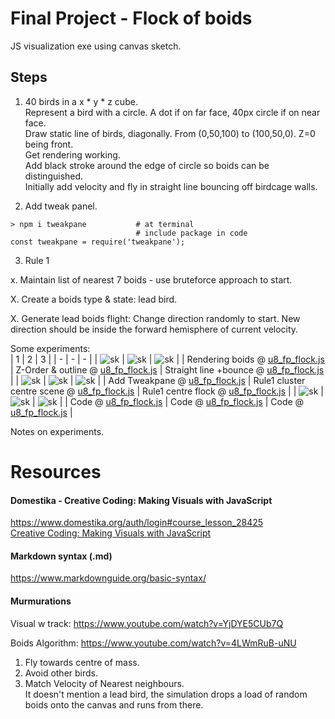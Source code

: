 # Final Project - Flock of boids
JS visualization exe using canvas sketch.  
  
## Steps  
1. 40 birds in a x * y * z cube.  
Represent a bird with a circle. A dot if on far face, 40px circle if on near face.  
Draw static line of birds, diagonally. From (0,50,100) to (100,50,0). Z=0 being front.  
Get rendering working.  
Add black stroke around the edge of circle so boids can be distinguished.  
Initially add velocity and fly in straight line bouncing off birdcage walls.  
  
2. Add tweak panel.  
```
> npm i tweakpane           # at terminal
                            # include package in code
const tweakpane = require('tweakpane');
```
  
3. Rule 1

x. Maintain list of nearest 7 boids - use bruteforce approach to start.

X. Create a boids type & state: lead bird.  
  
X. Generate lead boids flight: Change direction randomly to start.
New direction should be inside the forward hemisphere of current velocity.  
  

  
Some experiments:  
| 1 | 2 | 3 | 
| - | - | - | 
| ![sk](https://github.com/UnacceptableBehaviour/js_canvas/blob/master/test_pages/u8_fp_flock/2022.01.13-00.53.35.png) | ![sk](https://github.com/UnacceptableBehaviour/js_canvas/blob/master/test_pages/u8_fp_flock/2022.01.13-11.05.53.png) | ![sk](https://github.com/UnacceptableBehaviour/js_canvas/blob/master/test_pages/u8_fp_flock/2022.01.13-12.09.37.png) |
| Rendering boids @ [u8_fp_flock.js](https://github.com/UnacceptableBehaviour/js_canvas/blob/f6d6ac88c0342b6f0cf6a9ead2f2c6677de5f2c9/test_pages/u8_fp_flock/u8_fp_flock.js) | Z-Order & outline @ [u8_fp_flock.js](https://github.com/UnacceptableBehaviour/js_canvas/blob/8cedf36999324846dae38e2e8ed00a02235e4f8f/test_pages/u8_fp_flock/u8_fp_flock.js) | Straight line +bounce @ [u8_fp_flock.js](https://github.com/UnacceptableBehaviour/js_canvas/blob/0257b3b42294a290537521a121e3fd2461d593d1/test_pages/u8_fp_flock/u8_fp_flock.js) | 
| ![sk](https://github.com/UnacceptableBehaviour/js_canvas/blob/master/test_pages/u8_fp_flock/2022.01.13-13.55.54.png) | ![sk](https://github.com/UnacceptableBehaviour/js_canvas/blob/master/test_pages/u8_fp_flock/2022.01.13-19.25.39.png) | ![sk](https://github.com/UnacceptableBehaviour/js_canvas/blob/master/test_pages/u8_fp_flock/2022.01.14-14.20.53.png) |
| Add Tweakpane @ [u8_fp_flock.js](https://github.com/UnacceptableBehaviour/js_canvas/blob/e60d98fb22722167d1204d26061cd756a071db45/test_pages/u8_fp_flock) | Rule1 cluster centre scene @ [u8_fp_flock.js](https://github.com/UnacceptableBehaviour/js_canvas/blob/6f7e87edc86729c82f9eecdce42aa5d9519e063b/test_pages/u8_fp_flock/u8_fp_flock.js) | Rule1 centre flock @ [u8_fp_flock.js](https://github.com/UnacceptableBehaviour/js_canvas/blob/9e483a53105c56c987572a81f6803ca642ea038b/test_pages/u8_fp_flock/u8_fp_flock.js) | 
| ![sk]() | ![sk]() | ![sk]() |
| Code @ [u8_fp_flock.js]() | Code @ [u8_fp_flock.js]() | Code @ [u8_fp_flock.js]() | 
  
Notes on experiments.  
  



# Resources
#### Domestika - Creative Coding: Making Visuals with JavaScript
https://www.domestika.org/auth/login#course_lesson_28425  
[Creative Coding: Making Visuals with JavaScript](https://www.domestika.org/auth/login#course_lesson_28425)

#### Markdown syntax (.md)
https://www.markdownguide.org/basic-syntax/


#### Murmurations
Visual w track: https://www.youtube.com/watch?v=YjDYE5CUb7Q  
    
Boids Algorithm: https://www.youtube.com/watch?v=4LWmRuB-uNU  
1. Fly towards centre of mass.  
2. Avoid other birds.  
3. Match Velocity of Nearest neighbours.  
It doesn't mention a lead bird, the simulation drops a load of random boids onto the canvas and runs from there.  


